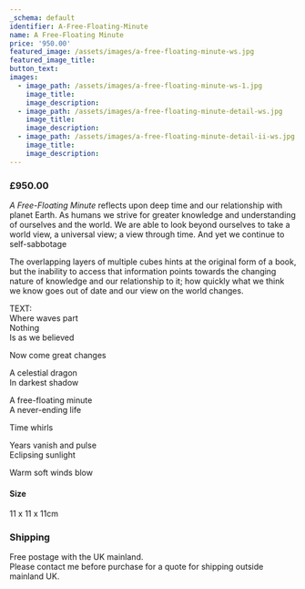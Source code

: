 ```yaml
---
_schema: default
identifier: A-Free-Floating-Minute
name: A Free-Floating Minute
price: '950.00'
featured_image: /assets/images/a-free-floating-minute-ws.jpg
featured_image_title:
button_text:
images:
  - image_path: /assets/images/a-free-floating-minute-ws-1.jpg
    image_title:
    image_description:
  - image_path: /assets/images/a-free-floating-minute-detail-ws.jpg
    image_title:
    image_description:
  - image_path: /assets/images/a-free-floating-minute-detail-ii-ws.jpg
    image_title:
    image_description:
---
```

### £950.00

*A Free-Floating Minute* reflects upon deep time and our relationship with planet Earth. As humans we strive for greater knowledge and understanding of ourselves and the world. We are able to look beyond ourselves to take a world view, a universal view; a view through time. And yet we continue to self-sabbotage

The overlapping layers of multiple cubes hints at the original form of a book, but the inability to access that information points towards the changing nature of knowledge and our relationship to it; how quickly what we think we know goes out of date and our view on the world changes.

TEXT:<br>Where waves part<br>Nothing<br>Is as we believed

Now come great changes

A celestial dragon<br>In darkest shadow

A free-floating minute<br>A never-ending life

Time whirls

Years vanish and pulse<br>Eclipsing sunlight

Warm soft winds blow

#### Size

11 x 11 x 11cm

### **Shipping**

Free postage with the UK mainland.<br>Please contact me before purchase for a quote for shipping outside mainland UK.